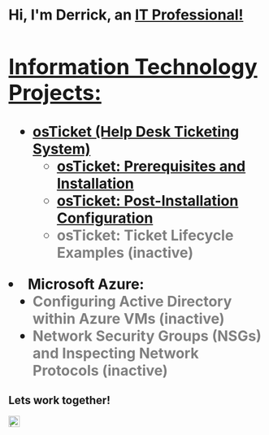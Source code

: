 <h1>Hi, I'm Derrick, an <a href="https://linkedin.com/in/Jderrickyoung">IT Professional!

<h2> Information Technology Projects:</h2>

- <b>osTicket (Help Desk Ticketing System)</b>
  - [osTicket: Prerequisites and Installation](https://github.com/jderrickyoung/osticket-prereqs)
  - [osTicket: Post-Installation Configuration](https://github.com/jderrickyoung/osTicket-post-install-config.git)
      <li>
        <a href="#" style="color: gray; text-decoration: none; cursor: not-allowed;">
          osTicket: Ticket Lifecycle Examples
        </a>
        <span style="color: gray;">(inactive)</span>
      </li>
    </ul>
  </li>
  <li>
    <b>Microsoft Azure:</b>
    <ul>
      <li>
        <a href="#" style="color: gray; text-decoration: none; cursor: not-allowed;">
          Configuring Active Directory within Azure VMs
        </a>
        <span style="color: gray;">(inactive)</span>
      </li>
      <li>
        <a href="#" style="color: gray; text-decoration: none; cursor: not-allowed;">
          Network Security Groups (NSGs) and Inspecting Network Protocols
        </a>
        <span style="color: gray;">(inactive)</span>
      </li>
    </ul>
  </li>
</ul>

<h2>Lets work together!</h2>


[<img align="left" alt=" | LinkedIn" width="22px" src="https://cdn.jsdelivr.net/npm/simple-icons@v3/icons/linkedin.svg" />][linkedin]



[linkedin]: https://linkedin.com/in/Jderrickyoung
